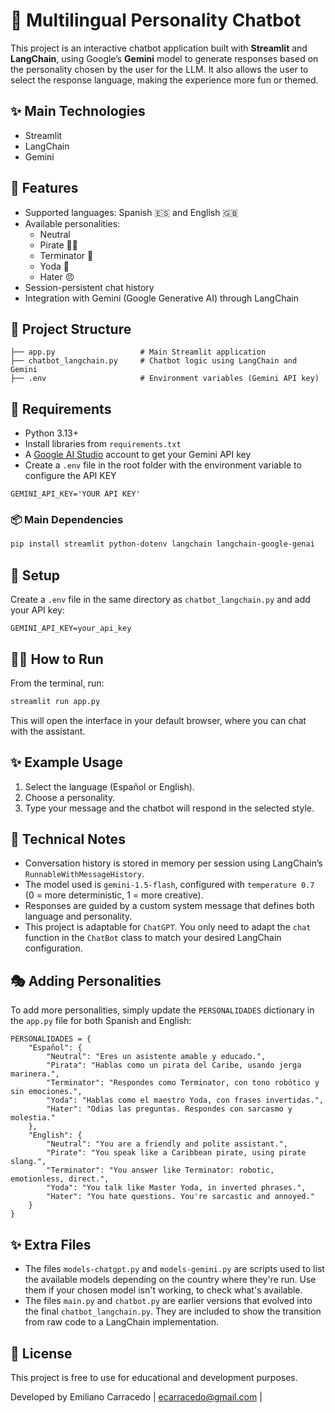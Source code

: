 # 🤖 Multilingual Personality Chatbot

This project is an interactive chatbot application built with **Streamlit** and **LangChain**, using Google’s **Gemini** model to generate responses based on the personality chosen by the user for the LLM. It also allows the user to select the response language, making the experience more fun or themed.

## ✨ Main Technologies

- Streamlit
- LangChain
- Gemini

## 🚀 Features

- Supported languages: Spanish 🇪🇸 and English 🇬🇧
- Available personalities:
  - Neutral
  - Pirate 🏴‍☠️
  - Terminator 🤖
  - Yoda 🧙
  - Hater 😠
- Session-persistent chat history
- Integration with Gemini (Google Generative AI) through LangChain

## 📁 Project Structure

```
├── app.py                   # Main Streamlit application
├── chatbot_langchain.py     # Chatbot logic using LangChain and Gemini
├── .env                     # Environment variables (Gemini API key)
```

## 🧠 Requirements

- Python 3.13+
- Install libraries from `requirements.txt`
- A [Google AI Studio](https://aistudio.google.com/app/apikey) account to get your Gemini API key
- Create a `.env` file in the root folder with the environment variable to configure the API KEY

```
GEMINI_API_KEY='YOUR API KEY'
```

### 📦 Main Dependencies

```bash
pip install streamlit python-dotenv langchain langchain-google-genai
```

## 🔑 Setup

Create a `.env` file in the same directory as `chatbot_langchain.py` and add your API key:

```env
GEMINI_API_KEY=your_api_key
```

## 🏃‍♂️ How to Run

From the terminal, run:

```bash
streamlit run app.py
```

This will open the interface in your default browser, where you can chat with the assistant.

## ✨ Example Usage

1. Select the language (Español or English).
2. Choose a personality.
3. Type your message and the chatbot will respond in the selected style.

## 📌 Technical Notes

- Conversation history is stored in memory per session using LangChain’s `RunnableWithMessageHistory`.
- The model used is `gemini-1.5-flash`, configured with `temperature 0.7` (0 = more deterministic, 1 = more creative).
- Responses are guided by a custom system message that defines both language and personality.
- This project is adaptable for `ChatGPT`. You only need to adapt the `chat` function in the `ChatBot` class to match your desired LangChain configuration.

## 🎭 Adding Personalities

To add more personalities, simply update the `PERSONALIDADES` dictionary in the `app.py` file for both Spanish and English:

```
PERSONALIDADES = {
    "Español": {
        "Neutral": "Eres un asistente amable y educado.",
        "Pirata": "Hablas como un pirata del Caribe, usando jerga marinera.",
        "Terminator": "Respondes como Terminator, con tono robótico y sin emociones.",
        "Yoda": "Hablas como el maestro Yoda, con frases invertidas.",
        "Hater": "Odias las preguntas. Respondes con sarcasmo y molestia."
    },
    "English": {
        "Neutral": "You are a friendly and polite assistant.",
        "Pirate": "You speak like a Caribbean pirate, using pirate slang.",
        "Terminator": "You answer like Terminator: robotic, emotionless, direct.",
        "Yoda": "You talk like Master Yoda, in inverted phrases.",
        "Hater": "You hate questions. You're sarcastic and annoyed."
    }
}
```

## ✨ Extra Files

- The files `models-chatgpt.py` and `models-gemini.py` are scripts used to list the available models depending on the country where they're run. Use them if your chosen model isn't working, to check what's available.
- The files `main.py` and `chatbot.py` are earlier versions that evolved into the final `chatbot_langchain.py`. They are included to show the transition from raw code to a LangChain implementation.

## 📜 License

This project is free to use for educational and development purposes.

Developed by Emiliano Carracedo | ecarracedo@gmail.com |

